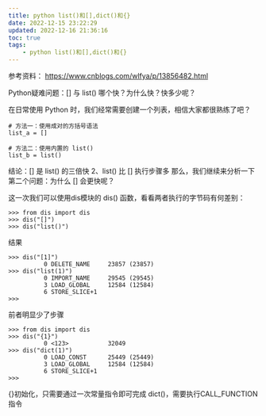 ```yaml
---
title: python list()和[],dict()和{}
date: 2022-12-15 23:22:29
updated: 2022-12-16 21:36:16
toc: true
tags: 
    - python list()和[],dict()和{}
---
```

参考资料： https://www.cnblogs.com/wlfya/p/13856482.html

Python疑难问题：[] 与 list() 哪个快？为什么快？快多少呢？

在日常使用 Python 时，我们经常需要创建一个列表，相信大家都很熟练了吧？
```
# 方法一：使用成对的方括号语法
list_a = []

# 方法二：使用内置的 list()
list_b = list()
```

结论：[] 是 list() 的三倍快
2、list() 比 [] 执行步骤多
那么，我们继续来分析一下第二个问题：为什么 [] 会更快呢？

这一次我们可以使用dis模块的 dis() 函数，看看两者执行的字节码有何差别：
```
>>> from dis import dis
>>> dis("[]")
>>> dis("list()")
```
结果
```
>>> dis("[1]")
          0 DELETE_NAME     23857 (23857)
>>> dis("list(1)")
          0 IMPORT_NAME     29545 (29545)
          3 LOAD_GLOBAL     12584 (12584)
          6 STORE_SLICE+1
>>>
```
前者明显少了步骤
```
>>> from dis import dis
>>> dis("{1}")
          0 <123>           32049
>>> dis("dict(1)")
          0 LOAD_CONST      25449 (25449)
          3 LOAD_GLOBAL     12584 (12584)
          6 STORE_SLICE+1
>>>
```
{}初始化，只需要通过一次常量指令即可完成
dict()，需要执行CALL_FUNCTION指令